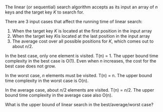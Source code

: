 The linear (or sequential) search algorithm accepts as its input an array of $n$ keys and the target key $K$ to search for.

There are 3 input cases that affect the running time of linear search:
1. When the target key $K$ is located at the first position in the input array
2. When the target key $K$is located at the last position in the input array
3. The average cost over all possible positions for $K$, which comes out to about $n/2$. 


In the best case, only one element is visited. T(n) = 1.
The upper bound time complexity in the best case is O(1).
Even when $n$ increases, the cost for the best case does not grow.

In the worst case, $n$ elements must be visited. T(n) = n.
The upper bound time complexity in the worst case is O(n).

In the average case, about $n/2$ elements are visited. T(n) = $n/2$.
The upper bound time complexity in the average case also O(n).

What is the upper bound of linear search in the best/average/worst case?


